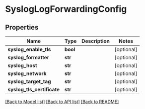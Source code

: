 # SyslogLogForwardingConfig

## Properties
Name | Type | Description | Notes
------------ | ------------- | ------------- | -------------
**syslog_enable_tls** | **bool** |  | [optional] 
**syslog_formatter** | **str** |  | [optional] 
**syslog_host** | **str** |  | [optional] 
**syslog_network** | **str** |  | [optional] 
**syslog_target_tag** | **str** |  | [optional] 
**syslog_tls_certificate** | **str** |  | [optional] 

[[Back to Model list]](../README.md#documentation-for-models) [[Back to API list]](../README.md#documentation-for-api-endpoints) [[Back to README]](../README.md)



